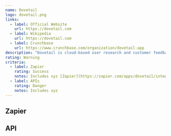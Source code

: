 ```yaml
---
name: Dovetail
logo: dovetail.png
links:
  - label: Official Website
    url: https://dovetail.com
  - label: Wikipedia
    url: https://dovetail.com
  - label: Crunchbase
    url: https://www.crunchbase.com/organization/dovetail-app
description: "Dovetail is cloud-based user research and customer feedback software for the analysis, organization, collaboration and storage of data."
rating: Warning
criteria:
  - label: Zapier
    rating: Success
    notes: Includes xyz [Zapier](https://zapier.com/apps/dovetail/integrations) [Dovetail](https://dovetailapp.com/help/connect-apps-to-dovetail-with-zapier/)
  - label: APIs
    rating: Danger
    notes: Includes xyz
---
```


## Zapier

## API
